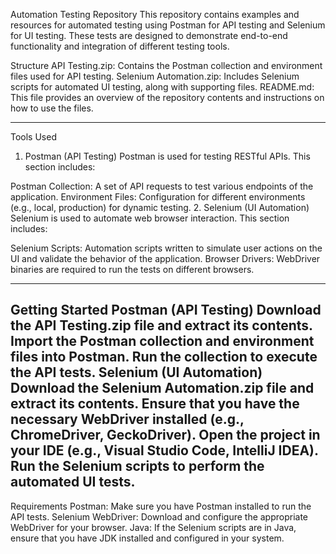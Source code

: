 Automation Testing Repository
This repository contains examples and resources for automated testing using Postman for API testing and Selenium for UI testing. These tests are designed to demonstrate end-to-end functionality and integration of different testing tools.

Structure
API Testing.zip: Contains the Postman collection and environment files used for API testing.
Selenium Automation.zip: Includes Selenium scripts for automated UI testing, along with supporting files.
README.md: This file provides an overview of the repository contents and instructions on how to use the files.

----------------------------------------------------------------------------------------------------------------------------------------------------------------------------------------------------------------------
Tools Used
1. Postman (API Testing)
Postman is used for testing RESTful APIs. This section includes:

Postman Collection: A set of API requests to test various endpoints of the application.
Environment Files: Configuration for different environments (e.g., local, production) for dynamic testing.
2. Selenium (UI Automation)
Selenium is used to automate web browser interaction. This section includes:

Selenium Scripts: Automation scripts written to simulate user actions on the UI and validate the behavior of the application.
Browser Drivers: WebDriver binaries are required to run the tests on different browsers.

--------------------------------------------------------------------------------------------------------------------------------------------------------------------------------------------------------------------
Getting Started
Postman (API Testing)
Download the API Testing.zip file and extract its contents.
Import the Postman collection and environment files into Postman.
Run the collection to execute the API tests.
Selenium (UI Automation)
Download the Selenium Automation.zip file and extract its contents.
Ensure that you have the necessary WebDriver installed (e.g., ChromeDriver, GeckoDriver).
Open the project in your IDE (e.g., Visual Studio Code, IntelliJ IDEA).
Run the Selenium scripts to perform the automated UI tests.
--------------------------------------------------------------------------------------------------------------------------------------------------------------------------------------------------------------------
Requirements
Postman: Make sure you have Postman installed to run the API tests.
Selenium WebDriver: Download and configure the appropriate WebDriver for your browser.
Java: If the Selenium scripts are in Java, ensure that you have JDK installed and configured in your system.
